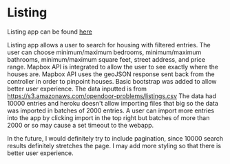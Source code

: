 # Listing

[here]: http://opendoorapp.herokuapp.com

Listing app can be found [here]

Listing app allows a user to search for housing with filtered entries.
The user can choose minimum/maximum bedrooms, minimum/maximum bathrooms,
minimum/maximum square feet, street address, and price range. Mapbox API
is integrated to allow the user to see exactly where the houses are.
Mapbox API uses the geoJSON response sent back from the controller in order
to pinpoint houses. Basic bootstrap was added to allow better user experience.
The data inputted is from
https://s3.amazonaws.com/opendoor-problems/listings.csv
The data had 10000 entries and heroku doesn't allow importing files that
big so the data was imported in batches of 2000 entries. A user can import
more entries into the app by clicking import in the top right but batches
of more than 2000 or so may cause a set timeout to the webapp.



In the future, I would definitely try to include pagination, since 10000
search results definitely stretches the page. I may add more styling so that
there is better user experience.
